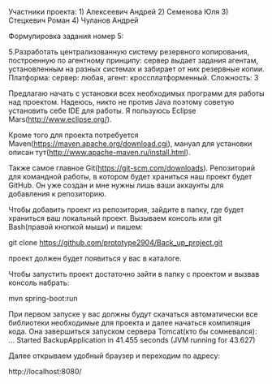 Участники проекта: 1) Алексеевич Андрей 2) Семенова Юля 3) Стецкевич Роман 4) Чуланов Андрей

Формулировка задания номер 5:

5.Разработать централизованную систему резервного копирования, построенную по агентному принципу: сервер выдает задания агентам, установленным на разных системах и забирает от них резервные копии. Платформа: сервер: любая, агент: кроссплатформенный. Сложность: 3

Предлагаю начать с установки всех необходимых программ для работы над проектом. Надеюсь, никто не против Java поэтому советую установить себе IDE для работы. Я пользуюсь Eclipse Mars(http://www.eclipse.org/).

Кроме того для проекта потребуется Maven(https://maven.apache.org/download.cgi), мануал для установки описан тут(http://www.apache-maven.ru/install.html). 

Также самое главное Git(https://git-scm.com/downloads). Репозиторий для командной работы, в котором будет храниться наш проект будет GitHub. Он уже создан и мне нужны лишь ваши аккаунты для добавления к репозиторию. 

Чтобы добавить проект из репозитория, зайдите в папку, где будет храниться ваш локальный проект. Вызываем консоль или git Bash(правой кнопкой мыши) и пишем:

git clone https://github.com/prototype2904/Back_up_project.git

проект должен будет появиться у вас в каталоге. 

Чтобы запустить проект достаточно зайти в папку с проектом и вызвав консоль набрать:

mvn spring-boot:run

При первом запуске у вас должны будут скачаться автоматически все библиотеки необходимые для проекта и далее начаться компиляция кода. Она завершиться запуском сервера Tomcat(кто бы сомневался): … Started BackupApplication in 41.455 seconds (JVM running for 43.627)

Далее открываем удобный браузер и переходим по адресу:

http://localhost:8080/
